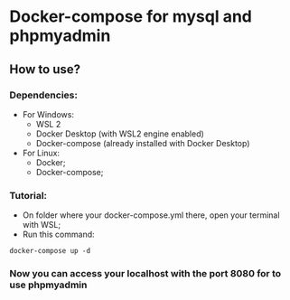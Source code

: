 # Docker-compose for mysql and phpmyadmin

## How to use?

### Dependencies:
 - For Windows:
    - WSL 2
    - Docker Desktop (with WSL2 engine enabled)
    - Docker-compose (already installed with Docker Desktop)
- For Linux:
    - Docker;
    - Docker-compose;

### Tutorial:
- On folder where your docker-compose.yml there, open your terminal with WSL;
- Run this command:
```console
docker-compose up -d
```
### Now you can access your localhost with the port 8080 for to use phpmyadmin

